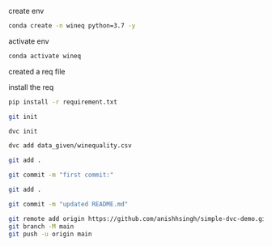 create env


```bash
conda create -n wineq python=3.7 -y
```

activate env
```bash
conda activate wineq
```

created a req file

install the req
```bash
pip install -r requirement.txt
```
```bash
git init
```
```bash
dvc init
```
```bash
dvc add data_given/winequality.csv
```
```bash
git add .
```
```bash
git commit -m "first commit:"
```
```bash
git add .
```
```bash
git commit -m "updated README.md"
```
```bash
git remote add origin https://github.com/anishhsingh/simple-dvc-demo.git
git branch -M main
git push -u origin main
```